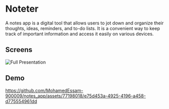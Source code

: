 # Noteter 
A notes app is a digital tool that allows users to jot down and organize their thoughts, ideas, reminders, and to-do lists. It is a convenient way to keep track of important information and access it easily on various devices.
## Screens
![Full Presentation](https://github.com/MohamedEssam-900009/notes_app/assets/77198018/909a5dd6-83b1-41fd-bbea-13df4bf5ff27)
## Demo
https://github.com/MohamedEssam-900009/notes_app/assets/77198018/e75d453a-4925-4196-a458-d775554961dd

